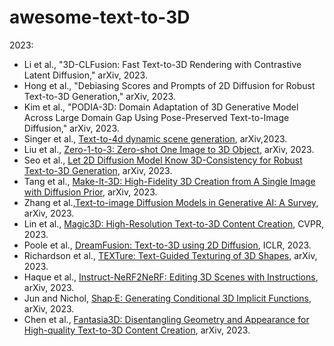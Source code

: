 # awesome-text-to-3D




2023:
- Li et al., "3D-CLFusion: Fast Text-to-3D Rendering with Contrastive Latent Diffusion," arXiv, 2023.
- Hong et al., "Debiasing Scores and Prompts of 2D Diffusion for Robust Text-to-3D Generation," arXiv, 2023.
- Kim et al., "PODIA-3D: Domain Adaptation of 3D Generative Model Across Large Domain Gap Using Pose-Preserved Text-to-Image Diffusion," arXiv, 2023.
- Singer et al., [Text-to-4d dynamic scene generation](https://arxiv.org/abs/2301.11280), arXiv,2023.
- Liu et al., [Zero-1-to-3: Zero-shot One Image to 3D Object](https://arxiv.org/abs/2303.11328), arXiv, 2023.
- Seo et al., [Let 2D Diffusion Model Know 3D-Consistency for Robust Text-to-3D Generation](https://arxiv.org/abs/2303.07937), arXiv, 2023.
- Tang et al., [Make-It-3D: High-Fidelity 3D Creation from A Single Image with Diffusion Prior](https://make-it-3d.github.io/), arXiv, 2023.
- Zhang et al.,[Text-to-image Diffusion Models in Generative AI: A Survey](https://arxiv.org/abs/2303.07909), arXiv, 2023.
- Lin et al., [Magic3D: High-Resolution Text-to-3D Content Creation](https://research.nvidia.com/labs/dir/magic3d/), CVPR, 2023.
- Poole et al., [DreamFusion: Text-to-3D using 2D Diffusion](https://dreamfusion3d.github.io/), ICLR, 2023.
- Richardson et al., [TEXTure: Text-Guided Texturing of 3D Shapes](https://arxiv.org/pdf/2302.01721.pdf), arXiv, 2023.
- Haque et al., [Instruct-NeRF2NeRF: Editing 3D Scenes with Instructions](https://arxiv.org/pdf/2303.12789.pdf), arXiv, 2023.
- Jun and Nichol, [Shap·E: Generating Conditional 3D Implicit Functions](https://github.com/openai/shap-e), arXiv, 2023.
- Chen et al., [Fantasia3D: Disentangling Geometry and Appearance for High-quality Text-to-3D Content Creation](https://arxiv.org/abs/2303.13873), arXiv, 2023.



